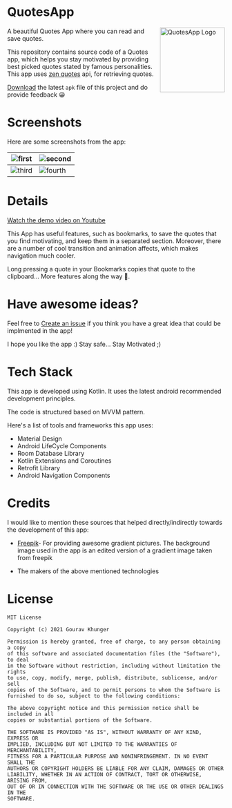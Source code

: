 # QuotesApp

<img alt = "QuotesApp Logo" src="https://raw.githubusercontent.com/gouravkhunger/QuotesApp/main/images/logo.png" height="150px" width="150px" align="right"/>

A beautiful Quotes App where you can read and save quotes.

This repository contains source code of a Quotes app, which helps you stay motivated by providing best picked quotes
stated by famous personalities. This app uses [zen quotes](https://zenquotes.io) api, for retrieving quotes.

[Download](https://github.com/gouravkhunger/QuotesApp/releases/latest) the latest `apk` file of this project and do provide feedback 😀

# Screenshots
Here are some screenshots from the app:

| ![first](https://raw.githubusercontent.com/gouravkhunger/QuotesApp/main/images/one.png)   | ![second](https://raw.githubusercontent.com/gouravkhunger/QuotesApp/main/images/two.png)  |
|---------------------------------|---------------------------------|
| ![third](https://raw.githubusercontent.com/gouravkhunger/QuotesApp/main/images/three.png) | ![fourth](https://raw.githubusercontent.com/gouravkhunger/QuotesApp/main/images/four.png) |

# Details
[Watch the demo video on Youtube](https://youtu.be/9Kl6WDmTK8g)

This App has useful features, such as bookmarks, to save the quotes that you find motivating, and keep them in a
separated section. Moreover, there are a number of cool transition and animation affects, which makes navigation much
cooler.

Long pressing a quote in your Bookmarks copies that quote to the clipboard... More features along the way 🚀.

# Have awesome ideas?
Feel free to [Create an issue](https://github.com/gouravkhunger/QuotesApp/issues/new)
if you think you have a great idea that could be implmented in the app!

I hope you like the app :)
Stay safe... Stay Motivated ;)

# Tech Stack
This app is developed using Kotlin. It uses the latest android recommended development principles.

The code is structured based on MVVM pattern.

Here's a list of tools and frameworks this app uses:

- Material Design
- Android LifeCycle Components
- Room Database Library
- Kotlin Extensions and Coroutines
- Retrofit Library
- Android Navigation Components

# Credits
I would like to mention these sources that helped directly/indirectly towards
the development of this app:

- <a href="http://www.freepik.com">Freepik</a>- For providing awesome gradient pictures.
The background image used in the app is an edited version of a gradient image taken from freepik
  
- The makers of the above mentioned technologies

# License

```
MIT License

Copyright (c) 2021 Gourav Khunger

Permission is hereby granted, free of charge, to any person obtaining a copy
of this software and associated documentation files (the "Software"), to deal
in the Software without restriction, including without limitation the rights
to use, copy, modify, merge, publish, distribute, sublicense, and/or sell
copies of the Software, and to permit persons to whom the Software is
furnished to do so, subject to the following conditions:

The above copyright notice and this permission notice shall be included in all
copies or substantial portions of the Software.

THE SOFTWARE IS PROVIDED "AS IS", WITHOUT WARRANTY OF ANY KIND, EXPRESS OR
IMPLIED, INCLUDING BUT NOT LIMITED TO THE WARRANTIES OF MERCHANTABILITY,
FITNESS FOR A PARTICULAR PURPOSE AND NONINFRINGEMENT. IN NO EVENT SHALL THE
AUTHORS OR COPYRIGHT HOLDERS BE LIABLE FOR ANY CLAIM, DAMAGES OR OTHER
LIABILITY, WHETHER IN AN ACTION OF CONTRACT, TORT OR OTHERWISE, ARISING FROM,
OUT OF OR IN CONNECTION WITH THE SOFTWARE OR THE USE OR OTHER DEALINGS IN THE
SOFTWARE.
```
